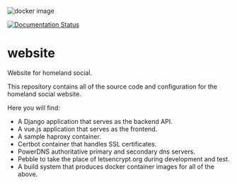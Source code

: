 ![docker image](https://github.com/homeland-social/website/actions/workflows/docker-image.yml/badge.svg)

[![Documentation Status](https://readthedocs.org/projects/homeland-social-website/badge/?version=latest)](https://homeland-social-website.readthedocs.io/en/latest/?badge=latest)

# website

Website for homeland social.

This repository contains all of the source code and configuration for the homeland social website.

Here you will find:
 - A Django application that serves as the backend API.
 - A vue.js application that serves as the frontend.
 - A sample haproxy container.
 - Certbot container that handles SSL certificates.
 - PowerDNS authoritative primary and secondary dns servers.
 - Pebble to take the place of letsencrypt.org during development and test.
 - A build system that produces docker container images for all of the above.
